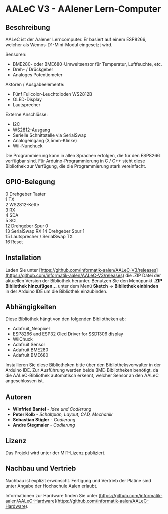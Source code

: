 # AALeC V3 - AAlener Lern-Computer

## Beschreibung

AALeC ist der Aalener Lerncomputer. Er basiert auf einem ESP8266, welcher als
Wemos-D1-Mini-Modul eingesetzt wird.

Sensoren:
* BME280- oder BME680-Umweltsensor für Temperatur, Luftfeuchte, etc.
* Dreh- /  Drückgeber
* Analoges Potentiometer

Aktoren / Ausgabeelemente:
* Fünf Fullcolor-Leuchtdioden WS2812B
* OLED-Display
* Lautsprecher

Externe Anschlüsse:
* I2C
* WS2812-Ausgang
* Serielle Schnittstelle via SerialSwap
* Analogeingang (3,5mm-Klinke)
* Wii-Nunchuck

Die Programmierung kann in allen Sprachen erfolgen, die für den ESP8266
verfügbar sind. Für Arduino-Programmierung in C / C++ steht diese Bibliothek zur
Verfügung, die die Programmierung stark vereinfacht.

## GPIO-Belegung

 0  Drehgeber Taster \
 1  TX \
 2  WS2812-Kette \
 3  RX \
 4  SDA \
 5  SCL \
12  Drehgeber Spur 0 \
13  SerialSwap RX
14  Drehgeber Spur 1 \
15  Lautsprecher / SerialSwap TX \
16  Reset

## Installation

Laden Sie unter [https://github.com/informatik-aalen/AALeC-V3/releases](https://github.com/informatik-aalen/AALeC-V3/releases)
die .ZIP Datei der aktuellen Version der Bibliothek herunter. Benutzen Sie den
Menüpunkt **.ZIP Bibliothek hinzufügen...** unter dem Menü **Sketch** -> 
**Bibliothek einbinden** in der Arduino IDE um die Bibliothek einzubinden.

## Abhängigkeiten

Diese Bibliothek hängt von den folgenden Bibliotheken ab:
* Adafruit_Neopixel
* ESP8266 and ESP32 Oled Driver for SSD1306 display
* WiiChuck
* Adafruit Sensor
* Adafruit BME280
* Adafruit BME680

Installieren Sie diese Bibliotheken bitte über den Bibliotheksverwalter in der Arduino IDE.
Zur Ausführung werden beide BME-Bibliotheken benötigt, da die AALeC-Bibliothek automatisch erkennt, welcher Sensor an den AALeC angeschlossen ist.

## Autoren

* **Winfried Bantel** - *Idee und Codierung*
* **Peter Kolb** - *Schaltplan, Layout, CAD, Mechanik*
* **Sebastian Stigler** - *Codierung*
* **Andre Stegmaier** - *Codierung*

## Lizenz

Das Projekt wird unter der MIT-Lizenz publiziert.

## Nachbau und Vertrieb

Nachbau ist explizit erwünscht. Fertigung und Vertrieb der Platine sind unter
Angabe der Hochschule Aalen erlaubt.

Informationen zur Hardware finden Sie unter [https://github.com/informatik-aalen/AALeC-Hardware](https://github.com/informatik-aalen/AALeC-Hardware).
